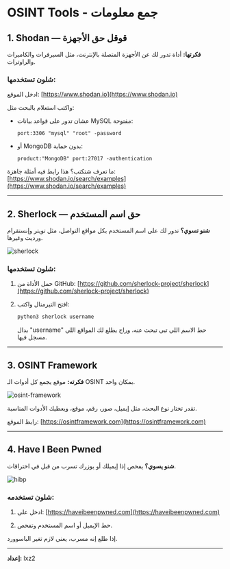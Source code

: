 # OSINT Tools - جمع معلومات

## 1. Shodan — قوقل حق الأجهزة

**فكرتها:** أداة تدور لك عن الأجهزة المتصلة بالإنترنت، مثل السيرفرات والكاميرات والراوترات.

### شلون تستخدمها:

ادخل الموقع: [https://www.shodan.io](https://www.shodan.io)

واكتب استعلام بالبحث مثل:

- عشان تدور على قواعد بيانات MySQL مفتوحة:
  ```
  port:3306 "mysql" "root" -password
  ```

- أو MongoDB بدون حماية:
  ```
  product:"MongoDB" port:27017 -authentication
  ```

ما تعرف شتكتب؟ هذا رابط فيه أمثلة جاهزة:
[https://www.shodan.io/search/examples](https://www.shodan.io/search/examples)

---

## 2. Sherlock — حق اسم المستخدم

**شنو تسوي؟** تدور لك على اسم المستخدم بكل مواقع التواصل، مثل تويتر وإنستقرام ورديت وغيرها.

![sherlock](https://github.com/user-attachments/assets/86df5828-3655-41da-958e-f2da48b7344f)

### شلون تستخدمها:

1. حمل الأداة من GitHub:
   [https://github.com/sherlock-project/sherlock](https://github.com/sherlock-project/sherlock)

2. افتح التيرمنال واكتب:
   ```bash
   python3 sherlock username
   ```
   بدال "username" حط الاسم اللي تبي تبحث عنه، وراح يطلع لك المواقع اللي مسجل فيها.

---

## 3. OSINT Framework

**فكرته:** موقع يجمع كل أدوات الـ OSINT بمكان واحد.

![osint-framework](https://github.com/user-attachments/assets/c679a99e-35ea-4842-8313-be6bb0e523df)

تقدر تختار نوع البحث، مثل إيميل، صور، رقم، موقع، ويعطيك الأدوات المناسبة.

رابط الموقع:
[https://osintframework.com](https://osintframework.com)

---

## 4. Have I Been Pwned

**شنو يسوي؟** يفحص إذا إيميلك أو يوزرك تسرب من قبل في اختراقات.

![hibp](https://github.com/user-attachments/assets/cd27cdb1-e335-40bd-b03b-591f6f27a526)

### شلون تستخدمه:

1. ادخل على:
   [https://haveibeenpwned.com](https://haveibeenpwned.com)

2. حط الإيميل أو اسم المستخدم وتفحص.

إذا طلع إنه مسرب، يعني لازم تغير الباسوورد.

---

**إعداد:** lxz2

